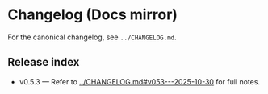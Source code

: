# Changelog (Docs mirror)

For the canonical changelog, see `../CHANGELOG.md`.

## Release index

- v0.5.3 — Refer to [../CHANGELOG.md#v053---2025-10-30](../CHANGELOG.md#v053---2025-10-30) for full notes.
